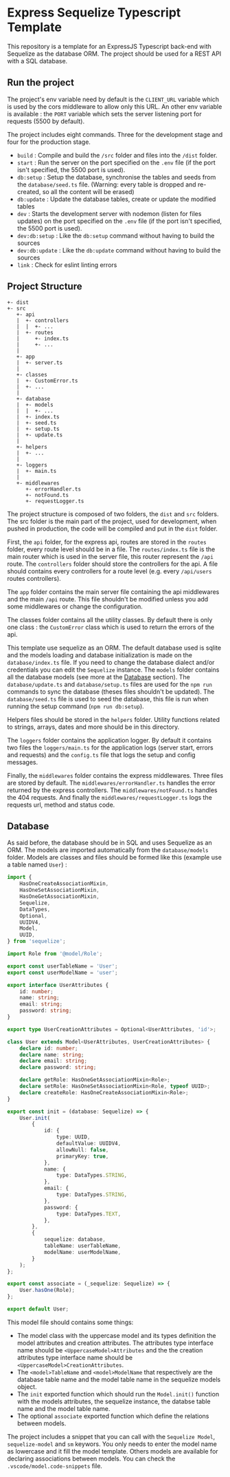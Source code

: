 # Express Sequelize Typescript Template

This repository is a template for an ExpressJS Typescript back-end with Sequelize as the database ORM. The project should be used for a REST API with a SQL database.

## Run the project

The project's env variable need by default is the `CLIENT_URL` variable which is used by the cors middleware to allow only this URL. An other env variable is available : the `PORT` variable which sets the server listening port for requests (5500 by default).

The project includes eight commands. Three for the development stage and four for the production stage.
- `build` : Compile and build the `/src` folder and files into the `/dist` folder.
- `start` : Run the server on the port specified on the `.env` file (if the port isn't specified, the 5500 port is used).
- `db:setup` : Setup the database, synchronise the tables and seeds from the `database/seed.ts` file. (Warning: every table is dropped and re-created, so all the content will be erased)
- `db:update` : Update the database tables, create or update the modified tables
- `dev` : Starts the development server with nodemon (listen for files updates) on the port specified on the `.env` file (if the port isn't specified, the 5500 port is used).
- `dev:db:setup` : Like the `db:setup` command without having to build the sources
- `dev:db:update` : Like the `db:update` command without having to build the sources
- `link` : Check for eslint linting errors

## Project Structure

```
+- dist
+- src
   +- api
   |  +- controllers
   |  |  +- ...
   |  +- routes
   |     +- index.ts
   |     +- ...
   |
   +- app
   |  +- server.ts
   | 
   +- classes
   |  +- CustomError.ts
   |  +- ...
   |
   +- database
   |  +- models
   |  |  +- ...
   |  +- index.ts
   |  +- seed.ts
   |  +- setup.ts
   |  +- update.ts
   |
   +- helpers
   |  +- ...
   |
   +- loggers
   |  +- main.ts
   |
   +- middlewares
      +- errorHandler.ts
      +- notFound.ts
      +- requestLogger.ts

```

The project structure is composed of two folders, the `dist` and `src` folders. The src folder is the main part of the project, used for development, when pushed in production, the code will be compiled and put in the `dist` folder.  

First, the `api` folder, for the express api, routes are stored in the `routes` folder, every route level should be in a file. The `routes/index.ts` file is the main router which is used in the server file, this router represent the `/api` route. The `controllers` folder should store the controllers for the api. A file should contains every controllers for a route level (e.g. every `/api/users` routes controllers).

The `app` folder contains the main server file containing the api middlewares and the main `/api` route. This file shouldn't be modified unless you add some middlewares or change the configuration.  

The classes folder contains all the utility classes. By default there is only one class : the `CustomError` class which is used to return the errors of the api.

This template use sequelize as an ORM. The default database used is sqlite and the models loading and database initialization is made on the `database/index.ts` file. If you need to change the database dialect and/or credentials you can edit the `Sequelize` instance. The `models` folder contains all the database models (see more at the [Database](#database) section). The `database/update.ts` and `database/setup.ts` files are used for the `npm run` commands to sync the database (theses files shouldn't be updated). The `database/seed.ts` file is used to seed the database, this file is run when running the setup command (`npm run db:setup`).

Helpers files should be stored in the `helpers` folder. Utility functions related to strings, arrays, dates and more should be in this directory.

The `loggers` folder contains the application logger. By default it contains two files the `loggers/main.ts` for the application logs (server start, errors and requests) and the `config.ts` file that logs the setup and config messages.

Finally, the `middlewares` folder contains the express middlewares. Three files are stored by default. The `middlewares/errorHandler.ts` handles the error returned by the express controllers. The `middlewares/notFound.ts` handles the 404 requests. And finally the `middlewares/requestLogger.ts` logs the requests url, method and status code.

## Database

As said before, the database should be in SQL and uses Sequelize as an ORM. The models are imported automatically from the `database/models` folder. Models are classes and files should be formed like this (example use a table named `User`) :
```typescript
import {
	HasOneCreateAssociationMixin,
	HasOneSetAssociationMixin,
	HasOneGetAssociationMixin,
	Sequelize,
	DataTypes,
	Optional,
	UUIDV4,
	Model,
	UUID,
} from 'sequelize';

import Role from '@model/Role';

export const userTableName = 'User';
export const userModelName = 'user';

export interface UserAttributes {
	id: number;
	name: string;
	email: string;
	password: string;
}

export type UserCreationAttributes = Optional<UserAttributes, 'id'>;

class User extends Model<UserAttributes, UserCreationAttributes> {
	declare id: number;
	declare name: string;
	declare email: string;
	declare password: string;

	declare getRole: HasOneGetAssociationMixin<Role>;
	declare setRole: HasOneSetAssociationMixin<Role, typeof UUID>;
	declare createRole: HasOneCreateAssociationMixin<Role>;
}

export const init = (database: Sequelize) => {
	User.init(
		{
			id: {
				type: UUID,
				defaultValue: UUIDV4,
				allowNull: false,
				primaryKey: true,
			},
			name: {
				type: DataTypes.STRING,
			},
			email: {
				type: DataTypes.STRING,
			},
			password: {
				type: DataTypes.TEXT,
			},
		},
		{
			sequelize: database,
			tableName: userTableName,
			modelName: userModelName,
		}
	);
};

export const associate = (_sequelize: Sequelize) => {
	User.hasOne(Role);
};

export default User;
```

This model file should contains some things:
- The model class with the uppercase model and its types definition the model attributes and creation attributes. The attributes type interface name should be `<UppercaseModel>Attributes` and the the creation attributes type interface name should be `<UppercaseModel>CreationAttributes`.
- The `<model>TableName` and `<model>ModelName` that respectively are the database table name and the model table name in the sequelize models object.
- The `init` exported function which should run the `Model.init()` function with the models attributes, the sequelize instance, the databse table name and the model table name.
- The optional `associate` exported function which define the relations between models.

The project includes a snippet that you can call with the `Sequelize Model`, `sequelize-model` and `sm` keywors. You only needs to enter the model name as lowercase and it fill the model template. Others models are available for declaring associations between models. You can check the `.vscode/model.code-snippets` file.